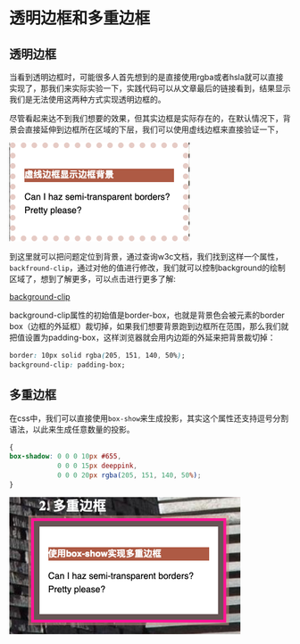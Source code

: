 # 透明边框和多重边框

## 透明边框

当看到透明边框时，可能很多人首先想到的是直接使用rgba或者hsla就可以直接实现了，那我们来实际实验一下，实践代码可以从文章最后的链接看到，结果显示我们是无法使用这两种方式实现透明边框的。

尽管看起来达不到我们想要的效果，但其实边框是实际存在的，在默认情况下，背景会直接延伸到边框所在区域的下层，我们可以使用虚线边框来直接验证一下，

![dot border](./images/dot-border.png)

到这里就可以把问题定位到背景，通过查询w3c文档，我们找到这样一个属性，`backfround-clip`，通过对他的值进行修改，我们就可以控制background的绘制区域了，想到了解更多，可以点击进行更多了解:

[background-clip](https://www.w3.org/TR/css-backgrounds-3/#the-background-clip)

background-clip属性的初始值是border-box，也就是背景色会被元素的border box（边框的外延框）裁切掉，如果我们想要背景跑到边框所在范围，那么我们就把值设置为padding-box，这样浏览器就会用内边距的外延来把背景裁切掉：

```css
border: 10px solid rgba(205, 151, 140, 50%); 
background-clip: padding-box;
```

## 多重边框

在css中，我们可以直接使用`box-show`来生成投影，其实这个属性还支持逗号分割语法，以此来生成任意数量的投影。

```css
{
box-shadow: 0 0 0 10px #655,
            0 0 0 15px deeppink,
            0 0 0 20px rgba(205, 151, 140, 50%);
}
```

![multiple border](images/multiple-border.png)
